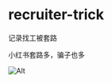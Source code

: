 # recruiter-trick
记录找工被套路

小红书套路多，骗子也多

![Alt](https://repobeats.axiom.co/api/embed/d4bfcde3da58647953b6484f31800c1ae38460b0.svg "Repobeats analytics image")
